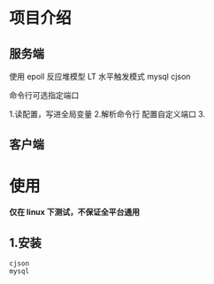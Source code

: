 # 项目介绍

## 服务端


使用 epoll 反应堆模型
LT 水平触发模式
mysql
cjson

命令行可选指定端口

1.读配置，写进全局变量
2.解析命令行
    配置自定义端口
3.



## 客户端





# 使用

**仅在 linux 下测试，不保证全平台通用**

## 1.安装

    cjson
    mysql
